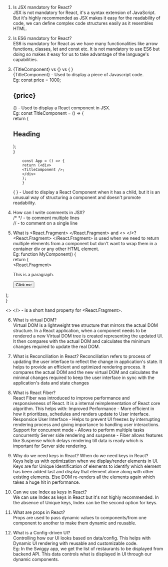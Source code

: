 1. Is JSX mandatory for React?  
     JSX is not mandatory for React, it's a syntax extension of JavaScript. But it's highly recommended as JSX makes it easy for the readability of code, we can define complex code structures easily as it resembles HTML.  

2. Is ES6 mandatory for React?  
     ES6 is mandatory for React as we have many functionalities like arrow functions, classes, let and const etc. It is not mandatory to use ES6 but doing so makes it easy for us to take advantage of the language's capabilities.  

3. {TitleComponent} vs {<TitleComponent />} vs {<TitleComponent> </TitleComponent>}  
     {TitleComponent} - Used to display a piece of Javascript code.  
     Eg: const price = 1000;  
         <h2> {price} </h2>  

      {<TitleComponent />} - Used to display a React component in JSX.  
       Eg: const TitleComponent = () => {  
             return (<h2> Heading </h2>);  
           }  

           const App = () => {  
           return (<div>  
           <TitleComponent />;  
           </div>  
           );  
           }  

   {<TitleComponent> </TitleComponent>} - Used to display a React Component when it has a child, but it is an unusual way of structuring a component and doesn't promote readability.  


4. How can I write comments in JSX?  
     /* */ - to comment multiple lines  
     // - to comment on a single line  

5. What is <React.Fragment> </React.Fragment> and <> </>?  
      <React.Fragment> </React.Fragment> is used when we need to return multiple elements from a component but don't want to wrap them in a container div or any other HTML element.  
     Eg: function MyComponent() {  
  return (  
    <React.Fragment>  
      <p>This is a paragraph.</p>  
      <button>Click me</button>  
    </React.Fragment>  
  );  
}  

 <> </> - is a short hand property for <React.Fragment>.  


6. What is virtual DOM?  
     Virtual DOM is a lightweight tree structure that mirrors the actual DOM structure. In a React application, when a component needs to be rendered a new Virtual DOM tree is created representing the updated UI. It then compares with the actual DOM and calculates the minimum changes required to update the real DOM.  

7. What is Reconciliation in React?
     Reconciliation refers to process of updating the user interface to reflect the change in application's state. It helps to provide an efficient and optimized rendering process. It compares the actual DOM and the new virtual DOM and calculates the minimal changes required to keep the user interface in sync with the application's data and state changes

8. What is React Fiber?  
     React Fiber was introduced to improve performance and responsiveness of React. It is a internal reimplementation of React core algorithm. This helps with:
        Improved Performance - More efficient in how it prioritizes, schedules and renders update to User interface.  
        Responsice User Interface - Helps to prevent UI freezes by interrupting rendering process and giving importance to handling user interactions.  
        Support for concurrent mode - Allows to perform multiple tasks concurrently
        Server side rendering and suspense - Fiber allows features like Suspense which delays rendering till data is ready which is important for Server side rendering.  

9. Why do we need keys in React? When do we need keys in React?  
   Keys help us with optimization when we display/render elements in UI. Keys are for Unique Identification of elements to identify which element has been added last and display that element alone along with other existing elements. Else DOM re-renders all the elements again which takes a huge hit in performance.  

10. Can we use Index as keys in React?  
    We can use Index as keys in React but it's not highly recommended. In the absence of Unique keys, Index can be the second option for keys.  
   
11. What are props in React?  
    Props are used to pass dynamic values to components/from one component to another to make them dynamic and reusable.  

12. What is a Config-driven UI?  
    Controlling how our UI looks based on data/config. This helps with Dynamic UI rendering with reusable and customizable code.  
         Eg: In the Swiggy app, we get the list of restaurants to be displayed from backend API. This data controls what is displayed in UI through our dynamic components.  
             
         
     

       
   
     
           
